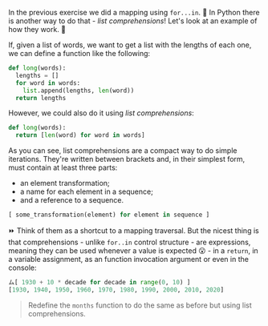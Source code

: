 In the previous exercise we did a mapping using `for...in`. :snake: In Python there is another way to do that - _list comprehensions_! Let's look at an example of how they work. :star_struck:

If, given a list of words, we want to get a list with the lengths of each one, we can define a function like the following:

```python
def long(words):
  lengths = []
  for word in words:
	list.append(lengths, len(word))
  return lengths
```

However, we could also do it using _list comprehensions_:

``` python
def long(words):
  return [len(word) for word in words]
```

As you can see, list comprehensions are a compact way to do simple iterations. They're written between brackets and, in their simplest form, must contain at least three parts:

- an element transformation;
- a name for each element in a sequence;
- and a reference to a sequence.

```python
[ some_transformation(element) for element in sequence ]
```

:fast_forward: Think of them as a shortcut to a mapping traversal. But the nicest thing is that comprehensions - unlike `for..in` control structure - are expressions, meaning they can be used whenever a value is expected :open_mouth: - in a `return`, in a variable assignment, as an function invocation argument or even in the console: 

```python
ム[ 1930 + 10 * decade for decade in range(0, 10) ]
[1930, 1940, 1950, 1960, 1970, 1980, 1990, 2000, 2010, 2020]
```

> Redefine the `months` function to do the same as before but using list comprehensions.